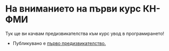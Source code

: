 # На вниманието на първи курс КН-ФМИ


Тук ще ви качвам предизвикателства към курс увод в програмирането!

- Публикувано е [първо предизвикателство.](https://github.com/nikolaybanchev/ProgrammingEtudes/tree/master/1.image)
